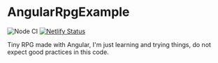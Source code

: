 # AngularRpgExample

![Node CI](https://github.com/pinguinosod/angular-rpg-example/workflows/Node%20CI/badge.svg)
[![Netlify Status](https://api.netlify.com/api/v1/badges/8d6670ee-f28c-479a-a2c2-715f859fae20/deploy-status)](https://app.netlify.com/sites/angular-rpg-example/deploys)

Tiny RPG made with Angular, I'm just learning and trying things, do not expect good practices in this code.
